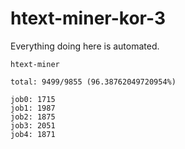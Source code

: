 # htext-miner-kor-3

Everything doing here is automated.

```
htext-miner

total: 9499/9855 (96.38762049720954%)

job0: 1715
job1: 1987
job2: 1875
job3: 2051
job4: 1871
```